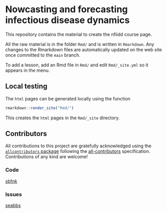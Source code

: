 
# Nowcasting and forecasting infectious disease dynamics

This repository contains the material to create the nfiidd course page.

All the raw material is in the folder `Rmd/` and is written in
`Rmarkdown`. Any changes to the Rmarkdown files are automatically
updated on the web site once committed to the `main` branch.

To add a lesson, add an Rmd file in `Rmd/` and edit `Rmd/_site.yml` so
it appears in the menu.

## Local testing

The `html` pages can be generated locally using the function

``` r
rmarkdown::render_site("Rmd/")
```

This creates the `html` pages in the `Rmd/_site` directory.

## Contributors

<!-- ALL-CONTRIBUTORS-LIST:START - Do not remove or modify this section -->
<!-- prettier-ignore-start -->
<!-- markdownlint-disable -->

All contributions to this project are gratefully acknowledged using the
[`allcontributors`
package](https://github.com/ropenscilabs/allcontributors) following the
[all-contributors](https://allcontributors.org) specification.
Contributions of any kind are welcome!

### Code

<a href="https://github.com/nfidd/nfidd/commits?author=sbfnk">sbfnk</a>

### Issues

<a href="https://github.com/nfidd/nfidd/issues?q=is%3Aissue+commenter%3Aseabbs">seabbs</a>

<!-- markdownlint-enable -->
<!-- prettier-ignore-end -->
<!-- ALL-CONTRIBUTORS-LIST:END -->
